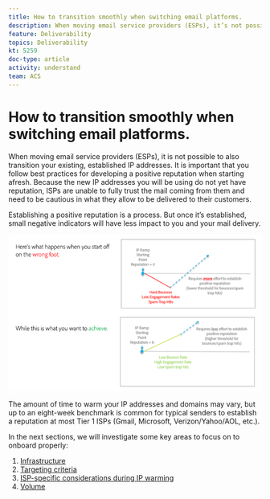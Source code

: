 ```yaml
---
title: How to transition smoothly when switching email platforms.
description: When moving email service providers (ESPs), it’s not possible to also transition your existing, established IP addresses. It is important that you follow best practices for developing a positive reputation when starting afresh. 
feature: Deliverability
topics: Deliverability
kt: 5259
doc-type: article
activity: understand
team: ACS
---
```


# How to transition smoothly when switching email platforms.

When moving email service providers (ESPs), it is not possible to also transition your existing, established IP addresses. It is important that you follow best practices for developing a positive reputation when starting afresh. Because the new IP addresses you will be using do not yet have reputation, ISPs are unable to fully trust the mail coming from them and need to be cautious in what they allow to be delivered to their customers.

Establishing a positive reputation is a process. But once it’s established, small negative indicators will have less impact to you and your mail delivery.

![Transition process](../assets/transition-process.png)

The amount of time to warm your IP addresses and domains may vary, but up to an eight-week benchmark is common for typical senders to establish a reputation at most Tier 1 ISPs (Gmail, Microsoft, Verizon/Yahoo/AOL, etc.).

In the next sections, we will investigate some key areas to focus on to onboard properly:

1. [Infrastructure](/help/transition-process/infrastructure.md)
2. [Targeting criteria](/help/transition-process/targeting-criteria.md)
3. [ISP-specific considerations during IP warming](/help/transition-process/isp-specific-considerations-during-ip-warming.md)
4. [Volume](/help/transition-process/volume.md)
